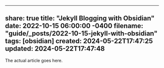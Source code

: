 ---
share: true
title: "Jekyll Blogging with Obsidian"
date: 2022-10-15 06:00:00 -0400
filename: "guide/_posts/2022-10-15-jekyll-with-obsidian"
tags: [obsidian]
created: 2024-05-22T17:47:25
updated: 2024-05-22T17:47:48
------


The actual article goes here.
